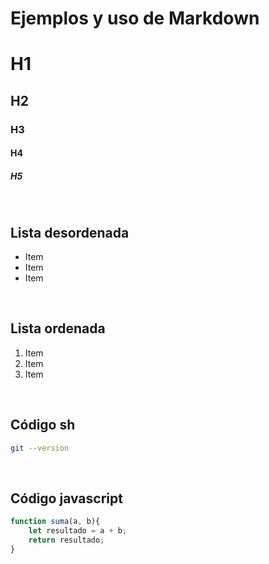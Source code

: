 # Ejemplos y uso de Markdown 
# H1
## H2
### H3
#### H4
##### H5

<br>

## Lista desordenada
* Item
* Item
* Item

<br>

## Lista ordenada
1. Item
2. Item
3. Item

<br>

## Código sh
```sh
git --version
```

<br>

## Código javascript
```js
function suma(a, b){
    let resultado = a + b;
    return resultado;
}
```

<br>